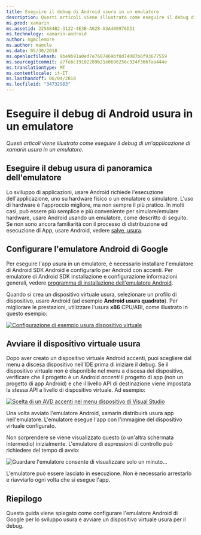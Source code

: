 ```yaml
---
title: Eseguire il debug di Android usura in un emulatore
description: Questi articoli viene illustrato come eseguire il debug di un'applicazione di xamarin usura in un emulatore.
ms.prod: xamarin
ms.assetid: 225684B2-3122-4E3B-A028-A3A400976D31
ms.technology: xamarin-android
author: mgmclemore
ms.author: mamcle
ms.date: 05/30/2018
ms.openlocfilehash: 9be9b91a0ed7e7607469bf8d74087b6f93677559
ms.sourcegitcommit: a7febc19102209b21e0696256c324f366faa444e
ms.translationtype: MT
ms.contentlocale: it-IT
ms.lasthandoff: 06/04/2018
ms.locfileid: "34732983"
---
```

# <a name="debug-android-wear-on-an-emulator"></a>Eseguire il debug di Android usura in un emulatore

_Questi articoli viene illustrato come eseguire il debug di un'applicazione di xamarin usura in un emulatore._

## <a name="debug-wear-on-emulator-overview"></a>Eseguire il debug usura di panoramica dell'emulatore

Lo sviluppo di applicazioni, usare Android richiede l'esecuzione dell'applicazione, uno su hardware fisico o un emulatore o simulatore. L'uso di hardware è l'approccio migliore, ma non sempre il più pratico. In molti casi, può essere più semplice e più conveniente per simulare/emulare hardware, usare Android usando un emulatore, come descritto di seguito. Se non sono ancora familiarità con il processo di distribuzione ed esecuzione di App, usare Android, vedere [salve, usura](~/android/wear/get-started/hello-wear.md).

## <a name="configure-the-google-android-emulator"></a>Configurare l'emulatore Android di Google

Per eseguire l'app usura in un emulatore, è necessario installare l'emulatore di Android SDK Android e configurarlo per Android con accenti. Per emulatore di Android SDK installazione e configurazione informazioni generali, vedere [programma di installazione dell'emulatore Android](~/android/get-started/installation/android-emulator/index.md).

Quando si crea un dispositivo virtuale usura, selezionare un profilo di dispositivo, usare Android (ad esempio **Android usura quadrato**). Per migliorare le prestazioni, utilizzare l'usura **x86** CPU/ABI, come illustrato in questo esempio:

[![Configurazione di esempio usura dispositivo virtuale](debug-on-emulator-images/01-wear-avd-example-sml.png)](debug-on-emulator-images/01-wear-avd-example.png#lightbox)


## <a name="launch-the-wear-virtual-device"></a>Avviare il dispositivo virtuale usura 

Dopo aver creato un dispositivo virtuale Android accenti, puoi scegliere dal menu a discesa dispositivo nell'IDE prima di iniziare il debug. Se il dispositivo virtuale non è disponibile nel menu a discesa del dispositivo, verificare che il progetto è un Android *accenti* il progetto di app (non un progetto di app Android) e che il livello API di destinazione viene impostata la stessa API a livello di dispositivo virtuale. Ad esempio:

[![Scelta di un AVD accenti nel menu dispositivo di Visual Studio](debug-on-emulator-images/vs/choose-wear-sim.png)](debug-on-emulator-images/vs/choose-wear-sim.png#lightbox)

Una volta avviato l'emulatore Android, xamarin distribuirà usura app nell'emulatore. L'emulatore esegue l'app con l'immagine del dispositivo virtuale configurato.

Non sorprendere se viene visualizzato questo (o un'altra schermata intermedio) inizialmente. L'emulatore di espressioni di controllo può richiedere del tempo di avvio: 

![Guardare l'emulatore consente di visualizzare solo un minuto...](debug-on-emulator-images/please-wait.png)

L'emulatore può essere lasciato in esecuzione. Non è necessario arrestarlo e riavviarlo ogni volta che si esegue l'app.

 
## <a name="summary"></a>Riepilogo
 
Questa guida viene spiegato come configurare l'emulatore Android di Google per lo sviluppo usura e avviare un dispositivo virtuale usura per il debug.
